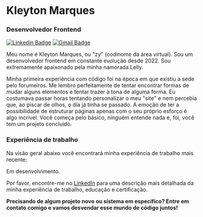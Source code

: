 # Kleyton Marques

### Desenvolvedor Frontend 

[![Linkedin Badge](https://img.shields.io/badge/-Meu%20LinkedIn-FFFFFF?style=flat-square&logo=Linkedin&logoColor=212121&link=https://www.linkedin.com/in/kleytonzj/)](https://www.linkedin.com/in/kleytonzj/) 
[![Gmail Badge](https://img.shields.io/badge/-kleytonzj@gmail.com-FFFFFF?style=flat-square&logo=Gmail&logoColor=212121&link=mailto:kleytonzj@gmail.com)](kleytonzj@gmail.com)

Meu nome é Kleyton Marques, ou "zy" (codinome da área virtual). Sou um desenvolvedor frontend em constante evolução desde 2022. Sou extremamente apaixonado pela minha namorada Lelly.

Minha primeira experiência com código foi na época em que existiu a sede pelo forumeiros. Me lembro perfeitamente de tentar encontrar formas de mudar alguns elementos e tentar trazer à tona de alguma forma. Eu costumava passar horas tentando personalizar o meu "site" e nem percebia que, ao piscar de olhos, o dia já tinha se passado. 
A emoção de ter a possibilidade de estruturar páginas apenas com o seu próprio esforço é algo incrível. Você começa pelo básico, ninguém entende nada e, foi, você tem um projeto concluido.

### Experiência de trabalho

Na visão geral abaixo você encontrará minha experiência de trabalho mais recente:

<p>Em desenvolvimento.</p>

Por favor, encontre-me no [LinkedIn](https://www.linkedin.com/in/-/) para uma descrição mais detalhada da minha experiência de trabalho, educação e certificação.


**Precisando de algum projeto novo ou sistema em especifíco? Entre em contato comigo e vamos desvendar esse mundo de código juntos!**

